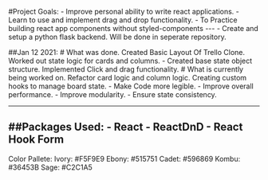 #Project Goals:
    - Improve personal ability to write react applications.
    - Learn to use and implement drag and drop functionality.
    - To Practice building react app components without styled-components
    ---
    - Create and setup a python flask backend. Will be done in seperate repository.

##Jan 12 2021:
    # What was done.
        Created Basic Layout Of Trello Clone.
        Worked out state logic for cards and columns.
        - Created base state object structure.
        Implemented Click and drag functionality.
    # What is currently being worked on.
        Refactor card logic and column logic.
        Creating custom hooks to manage board state.
        - Make Code more legible.
        - Improve overall performance.
        - Improve modularity.
        - Ensure state consistency.


---
##Packages Used:
    - React
    - ReactDnD
    - React Hook Form
---
Color Pallete:
Ivory: #F5F9E9
Ebony: #515751
Cadet: #596869
Kombu: #36453B
Sage: #C2C1A5
